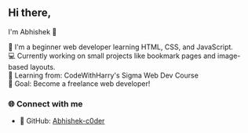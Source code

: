 ## Hi there,
I'm Abhishek 👋

🚀 I'm a beginner web developer learning HTML, CSS, and JavaScript.  
💻 Currently working on small projects like bookmark pages and image-based layouts.  
📘 Learning from: CodeWithHarry's Sigma Web Dev Course  
🎯 Goal: Become a freelance web developer!

### 🌐 Connect with me
- 💼 GitHub: [Abhishek-c0der](https://github.com/Abhishek-c0der)


<!--
**Abhishek-c0der/Abhishek-c0der** is a ✨ _special_ ✨ repository because its `README.md` (this file) appears on your GitHub profile.

Here are some ideas to get you started:

- 🔭 I’m currently working on ...
- 🌱 I’m currently learning ...
- 👯 I’m looking to collaborate on ...
- 🤔 I’m looking for help with ...
- 💬 Ask me about ...
- 📫 How to reach me: ...
- 😄 Pronouns: ...
- ⚡ Fun fact: ...
-->
